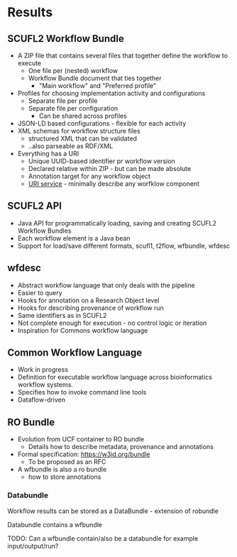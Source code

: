 # Results

## SCUFL2 Workflow Bundle

* A ZIP file that contains several files that together define the workflow to execute
  * One file per (nested) workflow
  * Workflow Bundle document that ties together
    * "Main workflow" and "Preferred profile"
* Profiles for choosing implementation activity and configurations
  * Separate file per profile
  * Separate file per configuration 
    * Can be shared across profiles 
* JSON-LD based configurations - flexible for each activity
* XML schemas for workflow structure files
  * structured XML that can be validated
  * ..also parseable as RDF/XML
* Everything has a URI
  * Unique UUID-based identifier pr workflow version
  * Declared relative within ZIP - but can be made absolute
  * Annotation target for any workflow object
  * [URI service](http://guess.taverna.org.uk/) - minimally describe any worfklow component
 

## SCUFL2 API

* Java API for programmatically loading, saving and creating SCUFL2 Workflow Bundles
* Each workflow element is a Java bean
* Support for load/save different formats, scufl1, t2flow, wfbundle, wfdesc

## wfdesc

* Abstract workflow language that only deals with the pipeline
* Easier to query 
* Hooks for annotation on a Research Object level
* Hooks for describing provenance of workflow run
* Same identifiers as in SCUFL2
* Not complete enough for execution - no control logic or iteration
* Inspiration for Commons workflow language

## Common Workflow Language

* Work in progress
* Definition for executable workflow language across bioinformatics workflow systems.
* Specifies how to invoke command line tools
* Dataflow-driven

## RO Bundle

* Evolution from UCF container to RO bundle
  * Details how to describe metadata, provenance and annotations 
* Formal specification: https://w3id.org/bundle
  * To be proposed as an RFC
* A wfbundle is also a ro bundle
  * how to store annotations

### Databundle

Workflow results can be stored as a DataBundle - extension of robundle

Databundle contains a wfbundle

TODO: Can a wfbundle contain/also be a databundle for example input/output/run?

